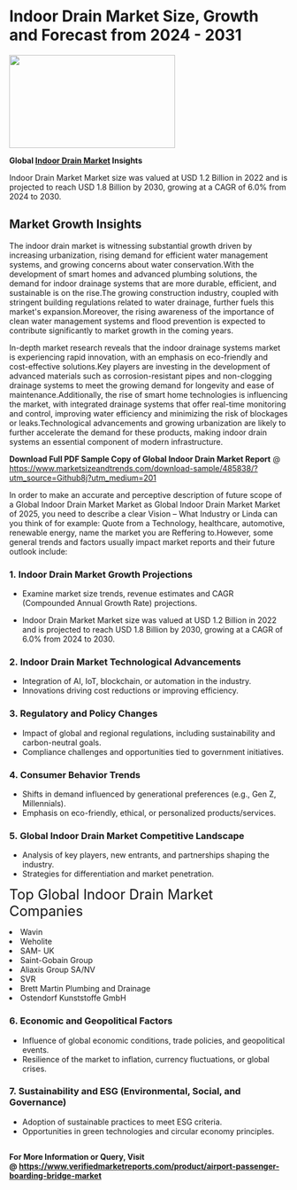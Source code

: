 <H1>Indoor Drain Market Size, Growth and Forecast from 2024 - 2031</H1><img class="aligncenter size-medium wp-image-584254" src="https://thirdeyenews.in/wp-content/uploads/2024/09/Global-Market-Research-300x168.jpeg" alt="" width="300" height="168" /><p><strong>Global&nbsp;<a href="https://www.marketsizeandtrends.com/download-sample/485838/?utm_source=Github8j?utm_medium=201">Indoor Drain Market</a> Insights</strong></p><p>Indoor Drain Market Market size was valued at USD 1.2 Billion in 2022 and is projected to reach USD 1.8 Billion by 2030, growing at a CAGR of 6.0% from 2024 to 2030.</p><p><h2>Market Growth Insights</h2> <p>The indoor drain market is witnessing substantial growth driven by increasing urbanization, rising demand for efficient water management systems, and growing concerns about water conservation.With the development of smart homes and advanced plumbing solutions, the demand for indoor drainage systems that are more durable, efficient, and sustainable is on the rise.The growing construction industry, coupled with stringent building regulations related to water drainage, further fuels this market's expansion.Moreover, the rising awareness of the importance of clean water management systems and flood prevention is expected to contribute significantly to market growth in the coming years.</p> <p>In-depth market research reveals that the indoor drainage systems market is experiencing rapid innovation, with an emphasis on eco-friendly and cost-effective solutions.Key players are investing in the development of advanced materials such as corrosion-resistant pipes and non-clogging drainage systems to meet the growing demand for longevity and ease of maintenance.Additionally, the rise of smart home technologies is influencing the market, with integrated drainage systems that offer real-time monitoring and control, improving water efficiency and minimizing the risk of blockages or leaks.Technological advancements and growing urbanization are likely to further accelerate the demand for these products, making indoor drain systems an essential component of modern infrastructure.</p> <p><span class=""><strong>Download Full PDF Sample Copy of Global Indoor Drain Market Report</strong> @ <a href="https://www.marketsizeandtrends.com/download-sample/485838/?utm_source=Github8j?utm_medium=201" target="_blank">https://www.marketsizeandtrends.com/download-sample/485838/?utm_source=Github8j?utm_medium=201</a></span></p><p>In order to make an accurate and perceptive description of future scope of a Global&nbsp;Indoor Drain Market Market as Global&nbsp;Indoor Drain Market Market of 2025, you need to describe a clear Vision &ndash; What Industry or Linda can you think of for example: Quote from a Technology, healthcare, automotive, renewable energy, name the market you are Reffering to.However, some general trends and factors usually impact market reports and their future outlook include:</p><h3>1.&nbsp;<strong>Indoor Drain Market Growth Projections</strong></h3><ul><li>Examine market size trends, revenue estimates and CAGR (Compounded Annual Growth Rate) projections.</li><li><p>Indoor Drain Market Market size was valued at USD 1.2 Billion in 2022 and is projected to reach USD 1.8 Billion by 2030, growing at a CAGR of 6.0% from 2024 to 2030.</p></li></ul><h3>2.&nbsp;<strong>Indoor Drain Market Technological Advancements</strong></h3><ul><li>Integration of AI, IoT, blockchain, or automation in the industry.</li><li>Innovations driving cost reductions or improving efficiency.</li></ul><h3>3.&nbsp;<strong>Regulatory and Policy Changes</strong></h3><ul><li>Impact of global and regional regulations, including sustainability and carbon-neutral goals.</li><li>Compliance challenges and opportunities tied to government initiatives.</li></ul><h3>4.&nbsp;<strong>Consumer Behavior Trends</strong></h3><ul><li>Shifts in demand influenced by generational preferences (e.g., Gen Z, Millennials).</li><li>Emphasis on eco-friendly, ethical, or personalized products/services.</li></ul><h3>5.&nbsp;<strong>Global Indoor Drain Market Competitive Landscape</strong></h3><ul><li>Analysis of key players, new entrants, and partnerships shaping the industry.</li><li>Strategies for differentiation and market penetration.</li></ul><p data-pm-slice="1 1 []"><span style="color: inherit; font-family: inherit; font-size: 25px;">Top Global Indoor Drain Market Companies</span></p><div class="" data-test-id=""><p><li>Wavin</li><li> Weholite</li><li> SAM- UK</li><li> Saint-Gobain Group</li><li> Aliaxis Group SA/NV</li><li> SVR</li><li> Brett Martin Plumbing and Drainage</li><li> Ostendorf Kunststoffe GmbH</li></p></div><h3>6.&nbsp;<strong>Economic and Geopolitical Factors</strong></h3><ul><li>Influence of global economic conditions, trade policies, and geopolitical events.</li><li>Resilience of the market to inflation, currency fluctuations, or global crises.</li></ul><h3>7.&nbsp;<strong>Sustainability and ESG (Environmental, Social, and Governance)</strong></h3><ul><li>Adoption of sustainable practices to meet ESG criteria.</li><li>Opportunities in green technologies and circular economy principles.</li></ul><h2><strong style="font-size: 14px;">For More Information or Query, Visit @&nbsp;</strong><a style="background-color: #ffffff; font-size: 14px;" href="https://www.marketsizeandtrends.com/report/indoor-drain-market/" target="_blank">https://www.verifiedmarketreports.com/product/airport-passenger-boarding-bridge-market</a></h2>